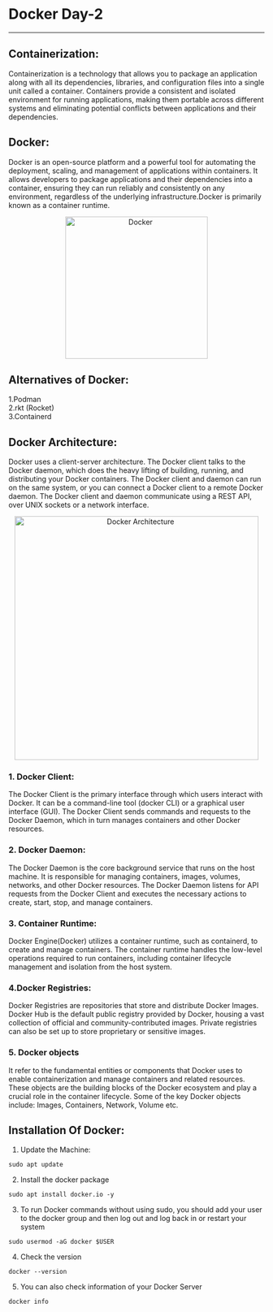 # Docker Day-2
---
## Containerization:
Containerization is a technology that allows you to package an application along with all its dependencies, libraries, and configuration files into a single unit called a container. Containers provide a consistent and isolated environment for running applications, making them portable across different systems and eliminating potential conflicts between applications and their dependencies.

## Docker:
Docker is an open-source platform and a powerful tool for automating the deployment, scaling, and management of applications within containers. It allows developers to package applications and their dependencies into a container, ensuring they can run reliably and consistently on any environment, regardless of the underlying infrastructure.Docker is primarily known as a container runtime.
<p align="center">
  <img width="280" src= "https://github.com/gauravrattan/Docker-101/assets/100664099/cc18a2ea-972b-4ed2-bb9c-38c0241e045e" title="Docker">
</p>

## Alternatives of Docker:
1.Podman <br />
2.rkt (Rocket) <br />
3.Containerd <br />

## Docker Architecture:
Docker uses a client-server architecture. The Docker client talks to the Docker daemon, which does the heavy lifting of building, running, and distributing your Docker containers. The Docker client and daemon can run on the same system, or you can connect a Docker client to a remote Docker daemon. The Docker client and daemon communicate using a REST API, over UNIX sockets or a network interface.
<p align="center">
  <img width="480" src= "https://github.com/gauravrattan/Docker-101/assets/100664099/744d5734-bb77-4316-bd33-91c0976752ae"  title="Docker Architecture">
 </p>

### 1. Docker Client:
The Docker Client is the primary interface through which users interact with Docker. It can be a command-line tool (docker CLI) or a graphical user interface (GUI). The Docker Client sends commands and requests to the Docker Daemon, which in turn manages containers and other Docker resources.

### 2. Docker Daemon: 
The Docker Daemon is the core background service that runs on the host machine. It is responsible for managing containers, images, volumes, networks, and other Docker resources. The Docker Daemon listens for API requests from the Docker Client and executes the necessary actions to create, start, stop, and manage containers.

### 3. Container Runtime: 
Docker Engine(Docker) utilizes a container runtime, such as containerd, to create and manage containers. The container runtime handles the low-level operations required to run containers, including container lifecycle management and isolation from the host system.

### 4.Docker Registries: 
Docker Registries are repositories that store and distribute Docker Images. Docker Hub is the default public registry provided by Docker, housing a vast collection of official and community-contributed images. Private registries can also be set up to store proprietary or sensitive images.

### 5. Docker objects 
It refer to the fundamental entities or components that Docker uses to enable containerization and manage containers and related resources. These objects are the building blocks of the Docker ecosystem and play a crucial role in the container lifecycle. Some of the key Docker objects include: Images, Containers, Network, Volume etc.

## Installation Of Docker:
1. Update the Machine:
```
sudo apt update
```
2. Install the docker package
```
sudo apt install docker.io -y
```
3. To run Docker commands without using sudo, you should add your user to the docker group and then log out and log back in or restart your system
```
sudo usermod -aG docker $USER
```
4. Check the version
```
docker --version
```
5. You can also check information of your Docker Server
```
docker info
```
